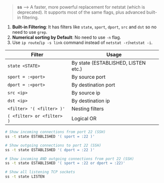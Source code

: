 > **ss** --> A faster, more powerful replacement for netstat (which is deprecated). It supports most of the same flags, plus advanced built-in filtering.

1. **Built-in Filtering**: It has filters like `state`, `sport`, `dport`, `src` and `dst` so no need to use `grep`.
2. **Numerical sorting by Default**: No need to use `-n` flag.
3. Use `ip route`/`ip -s link` command instead of `netstat -r`/`netstat -i`.

| Filter                     | Usage                               |
| -------------------------- | ----------------------------------- |
| `state <STATE>`            | By state (ESTABLISHED, LISTEN etc.) |
| `sport = :<port>`          | By source port                      |
| `dport = :<port>`          | By destination port                 |
| `src <ip>`                 | By source ip                        |
| `dst <ip>`                 | By destination ip                   |
| `<filter> '( <filter> )'`  | Nesting filters                     |
| `( <filter> or <filter> )` | Logical OR                          |
```bash
# Show incoming connections from port 22 (SSH)
ss -t state ESTABLISHED '( sport = :22 )'

# Show outgoing connections to port 22 (SSH)
ss -t state ESTABLISHED '( dport = :22 )'

# Show incoming AND outgoing connections from port 22 (SSH)
ss -t state ESTABLISHED '( sport = :22 or dport = :22)'

# Show all listening TCP sockets
ss -t state LISTEN
```
